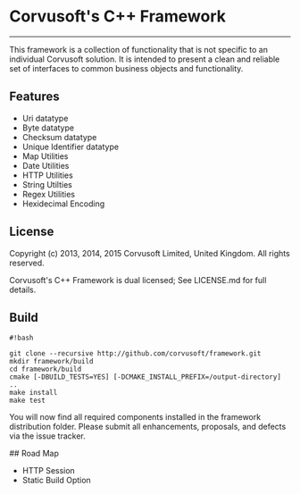 # Corvusoft's C++ Framework

----------

This framework is a collection of functionality that is not specific to an individual Corvusoft solution. It is intended to present a clean and reliable set of interfaces to common business objects and functionality.

## Features

 - Uri datatype
 - Byte datatype
 - Checksum datatype
 - Unique Identifier datatype
 - Map Utilities
 - Date Utilities
 - HTTP Utilities
 - String Utilties
 - Regex Utilities
 - Hexidecimal Encoding

## License

Copyright (c) 2013, 2014, 2015 Corvusoft Limited, United Kingdom. All rights reserved.

Corvusoft's C++ Framework is dual licensed; See LICENSE.md for full details.

## Build

```
#!bash

git clone --recursive http://github.com/corvusoft/framework.git
mkdir framework/build
cd framework/build
cmake [-DBUILD_TESTS=YES] [-DCMAKE_INSTALL_PREFIX=/output-directory] ..
make install
make test
```

You will now find all required components installed in the framework distribution folder.  Please submit all enhancements, proposals, and defects via the issue tracker.

## Road Map
 
 - HTTP Session
 - Static Build Option